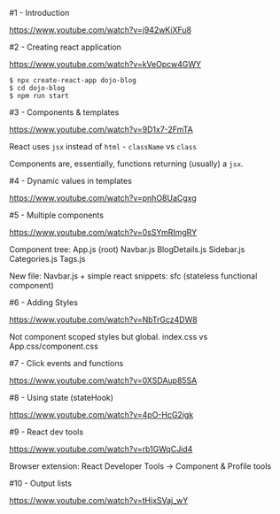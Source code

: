 #1 - Introduction 

https://www.youtube.com/watch?v=j942wKiXFu8

#2 - Creating react application

https://www.youtube.com/watch?v=kVeOpcw4GWY

```
$ npx create-react-app dojo-blog
$ cd dojo-blog
$ npm run start
```

#3 - Components & templates

https://www.youtube.com/watch?v=9D1x7-2FmTA

React uses `jsx` instead of `html`
    - `className` vs `class`

Components are, essentially, functions returning (usually) a `jsx`.

#4 - Dynamic values in templates

https://www.youtube.com/watch?v=pnhO8UaCgxg


#5 - Multiple components

https://www.youtube.com/watch?v=0sSYmRImgRY

Component tree:
    App.js (root)
        Navbar.js
        BlogDetails.js
        Sidebar.js
               Categories.js
               Tags.js

New file: Navbar.js + simple react snippets: sfc (stateless functional component)

#6 - Adding Styles

https://www.youtube.com/watch?v=NbTrGcz4DW8

Not component scoped styles but global. index.css vs App.css/component.css

#7 - Click events and functions

https://www.youtube.com/watch?v=0XSDAup85SA


#8 - Using state (stateHook)

https://www.youtube.com/watch?v=4pO-HcG2igk

#9 - React dev tools

https://www.youtube.com/watch?v=rb1GWqCJid4

Browser extension: React Developer Tools -> Component & Profile tools

#10 - Output lists

https://www.youtube.com/watch?v=tHjxSVaj_wY



